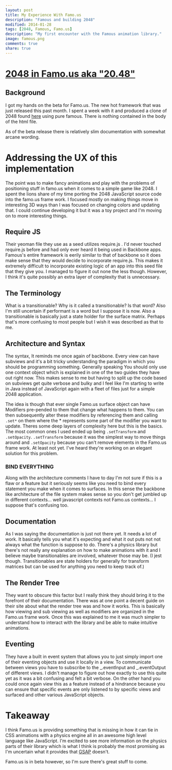 ```yaml
---
layout: post
title: My Experience With Famo.us
description: "Famous and building 2048"
modified: 2014-01-28
tags: [2048, Famous, Famo.us]
description: "My first encounter with the Famous animation library."
image: famous.png
comments: true
share: true
---
```



# [2048 in Famo.us aka "20.48"](http://blog.kwyn.io/20.48/)

## Background

I got my hands on the beta for Famo.us. The new hot framework that was just released this past month. I spent a week with it and produced a clone of 2048 found [here](http://harleykwyn.com/20.48/) using pure famous. There is nothing contained in the body of the html file.

As of the beta release there is relatively slim documentation with somewhat arcane wording.

# Addressing the UX of this implementation

The point was to make fancy animations and play with the problems of positioning stuff in famo.us when it comes to a simple game like 2048. I spent the lions share of my time porting the 2048 JavaScript source code into the famo.us frame work. I focused mostly on making things move in interesting 3D ways than I was focused on changing colors and updating that. I could continue developing it but it was a toy project and I'm moving on to more interesting things.

## Require JS

Their yeoman file they use as a seed utilizes require.js . I'd never touched require.js before and had only ever heard it being used in Backbone apps. Famous's entire framework is eerily similar to that of backbone so it does make sense that they would decide to incorporate require.js. This makes it extremely difficult to incorporate existing logic of an app into this seed file that they give you. I managed to figure it out none the less though. However, I think it's quite possibly an extra layer of complexity that is unnecessary.

## The Terminology

What is a transitionable? Why is it called a transitionable? Is that word?
Also I'm still uncertain if performant is a word but I suppose it is now. Also a transitionable is basically just a state holder for the surface matrix. Perhaps that's more confusing to most people but I wish it was described as that to me.

## Architecture and Syntax

The syntax, It reminds me once again of backbone. Every view can have subviews and it's a bit tricky understanding the paradigm in which you should be programming something. Generally speaking You should only use one context object which is explained in one of the two guides they have out right now. This makes sense to me but having to split up the code based on subviews get quite verbose and bulky and I feel like I'm starting to write in Java instead of JavaScript again with a fleet of files just for a simple 2048 application.

The idea is though that ever single Famo.us surface object can have Modifiers pre-pended to them that change what happens to them. You can then subsequently alter these modifiers by referencing them and calling `.set*` on them where the * represents some part of the modifier you want to update. Theres some deep layers of complexity here but this is the basics. The most common ones I used ended up being `.setTransform` and `.setOpacity`. `.setTransform` because it was the simplest way to move things around and `.setOpacity` because you can't remove elements in the Famo.us frame work. At least not yet. I've heard they're  working on an elegant solution for this problem.

### BIND EVERYTHING

Along with the architecture comments I have to day I'm not sure if this is a flaw or a feature but it seriously seems like  you need to bind every statement you make when it comes to surfaces. In this sense the backbone like architecture of the file system makes sense so you don't get jumbled up in different contexts... well javascript contexts not Famo.us contexts... I suppose that's confusing too.

## Documentation

As I was saying the documentation is just not there yet. It needs a lot of work. It basically tells you what it's expecting and what it out puts not not always what the function is suppose to do. There's a physics library but there's not really any explanation on how to make animations with it and I believe maybe transitionables are involved, whatever those may be. (I jest though. Transitionables are state holders for generally for transform matrices but can be used for anything you need to keep track of.)

## The Render Tree

They want to obscure this factor but I really think they should bring it to the forefront of their documentation. There was at one point a decent guide on their site about what the render tree was and how it works. This is basically how viewing and sub viewing as well as modifiers are organized in the Famo.us frame work. Once this was explained to me it was much simpler to understand how to interact with the library and be able to make intuitive animations.

## Eventing

They have a built in event system that allows you to just simply import one of their eventing objects and use it locally in a view. To communicate between views you have to subscribe to the \_.eventInput and \_.eventOutput of different views. I didn't manage to figure out how exactly to use this quite yet as it was a bit confusing and felt a bit verbose. On the other hand you could once again view this as a feature instead of a hindrance because you can ensure that specific events are only listened to by specific views and surfaced and other various JavaScript objects.

# Takeaway

I think Famo.us is providing something that is missing in how it can tie in CSS animations with a physics engine all in an awesome high level language like JavaScript. I'm excited to see more information on the physics parts of their library which is what I think is probably the most promising as I'm uncertain what it provides that [GSAP](http://www.greensock.com/gsap-js/) doesn't.

Famo.us is in beta however, so I'm sure there's great stuff to come.
